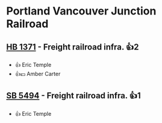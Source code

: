 # Portland Vancouver Junction Railroad

## [HB 1371](/bill/2023-24/hb/1371/) - Freight railroad infra. 👍2  
* 👍 Eric Temple
* 👍💵 Amber Carter

## [SB 5494](/bill/2023-24/sb/5494/) - Freight railroad infra. 👍1  
* 👍 Eric Temple